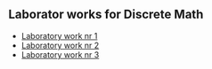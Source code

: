 ## Laborator works for Discrete Math

- [Laboratory work nr 1](https://github.com/sergiu-terman/labs/tree/master/md/lab1)
- [Laboratory work nr 2](https://github.com/sergiu-terman/labs/tree/master/md/lab2)
- [Laboratory work nr 3](https://github.com/sergiu-terman/labs/tree/master/md/lab3)
